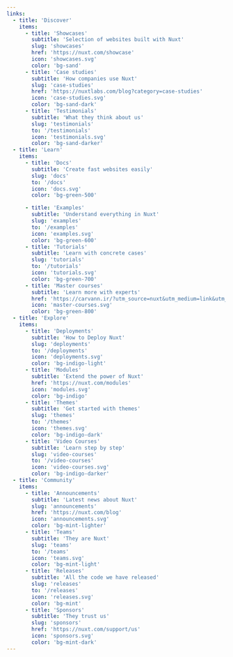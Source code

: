 ```yaml
---
links:
  - title: 'Discover'
    items:
      - title: 'Showcases'
        subtitle: 'Selection of websites built with Nuxt'
        slug: 'showcases'
        href: 'https://nuxt.com/showcase'
        icon: 'showcases.svg'
        color: 'bg-sand'
      - title: 'Case studies'
        subtitle: 'How companies use Nuxt'
        slug: 'case-studies'
        href: 'https://nuxtlabs.com/blog?category=case-studies'
        icon: 'case-studies.svg'
        color: 'bg-sand-dark'
      - title: 'Testimonials'
        subtitle: 'What they think about us'
        slug: 'testimonials'
        to: '/testimonials'
        icon: 'testimonials.svg'
        color: 'bg-sand-darker'
  - title: 'Learn'
    items:
      - title: 'Docs'
        subtitle: 'Create fast websites easily'
        slug: 'docs'
        to: '/docs'
        icon: 'docs.svg'
        color: 'bg-green-500'

      - title: 'Examples'
        subtitle: 'Understand everything in Nuxt'
        slug: 'examples'
        to: '/examples'
        icon: 'examples.svg'
        color: 'bg-green-600'
      - title: 'Tutorials'
        subtitle: 'Learn with concrete cases'
        slug: 'tutorials'
        to: '/tutorials'
        icon: 'tutorials.svg'
        color: 'bg-green-700'
      - title: 'Master courses'
        subtitle: 'Learn more with experts'
        href: 'https://carvann.ir/?utm_source=nuxt&utm_medium=link&utm_campaign=nsite'
        icon: 'master-courses.svg'
        color: 'bg-green-800'
  - title: 'Explore'
    items:
      - title: 'Deployments'
        subtitle: 'How to Deploy Nuxt'
        slug: 'deployments'
        to: '/deployments'
        icon: 'deployments.svg'
        color: 'bg-indigo-light'
      - title: 'Modules'
        subtitle: 'Extend the power of Nuxt'
        href: 'https://nuxt.com/modules'
        icon: 'modules.svg'
        color: 'bg-indigo'
      - title: 'Themes'
        subtitle: 'Get started with themes'
        slug: 'themes'
        to: '/themes'
        icon: 'themes.svg'
        color: 'bg-indigo-dark'
      - title: 'Video Courses'
        subtitle: 'Learn step by step'
        slug: 'video-courses'
        to: '/video-courses'
        icon: 'video-courses.svg'
        color: 'bg-indigo-darker'
  - title: 'Community'
    items:
      - title: 'Announcements'
        subtitle: 'Latest news about Nuxt'
        slug: 'announcements'
        href: 'https://nuxt.com/blog'
        icon: 'announcements.svg'
        color: 'bg-mint-lighter'
      - title: 'Teams'
        subtitle: 'They are Nuxt'
        slug: 'teams'
        to: '/teams'
        icon: 'teams.svg'
        color: 'bg-mint-light'
      - title: 'Releases'
        subtitle: 'All the code we have released'
        slug: 'releases'
        to: '/releases'
        icon: 'releases.svg'
        color: 'bg-mint'
      - title: 'Sponsors'
        subtitle: 'They trust us'
        slug: 'sponsors'
        href: 'https://nuxt.com/support/us'
        icon: 'sponsors.svg'
        color: 'bg-mint-dark'
---
```

